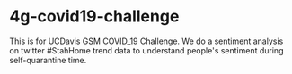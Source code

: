 # 4g-covid19-challenge
This is for UCDavis GSM COVID_19 Challenge.
We do a sentiment analysis on twitter #StahHome trend data to understand people's sentiment during self-quarantine time.
